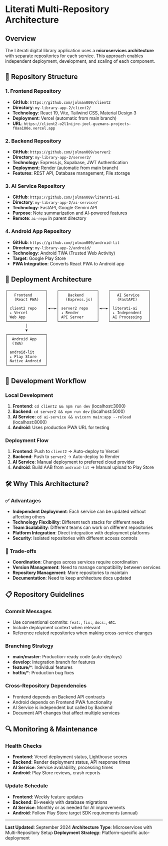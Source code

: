 # Literati Multi-Repository Architecture

## Overview

The Literati digital library application uses a **microservices architecture** with separate repositories for each service. This approach enables independent deployment, development, and scaling of each component.

## 📁 Repository Structure

### 1. Frontend Repository
- **GitHub**: `https://github.com/jolman009/client2`
- **Directory**: `my-library-app-2/client2/`
- **Technology**: React 19, Vite, Tailwind CSS, Material Design 3
- **Deployment**: Vercel (automatic from main branch)
- **URL**: `https://client2-o2l1nijre-joel-guzmans-projects-f8aa100e.vercel.app`

### 2. Backend Repository
- **GitHub**: `https://github.com/jolman009/server2`
- **Directory**: `my-library-app-2/server2/`
- **Technology**: Express.js, Supabase, JWT Authentication
- **Deployment**: Render (automatic from main branch)
- **Features**: REST API, Database management, File storage

### 3. AI Service Repository
- **GitHub**: `https://github.com/jolman009/literati-ai`
- **Directory**: `my-library-app-2/ai-service/`
- **Technology**: FastAPI, Google Gemini API
- **Purpose**: Note summarization and AI-powered features
- **Remote**: `ai-repo` in parent directory

### 4. Android App Repository
- **GitHub**: `https://github.com/jolman009/android-lit`
- **Directory**: `my-library-app-2/android/`
- **Technology**: Android TWA (Trusted Web Activity)
- **Target**: Google Play Store
- **PWA Integration**: Converts React PWA to Android app

## 🚀 Deployment Architecture

```
┌─────────────────┐    ┌─────────────────┐    ┌─────────────────┐
│   Frontend      │    │    Backend      │    │   AI Service    │
│   (React PWA)   │    │   (Express.js)  │    │   (FastAPI)     │
│                 │    │                 │    │                 │
│ client2 repo    │◄──►│ server2 repo    │◄──►│ literati-ai     │
│ ↓ Vercel        │    │ ↓ Render        │    │ ↓ Independent   │
│ Web App         │    │ API Server      │    │ AI Processing   │
└─────────────────┘    └─────────────────┘    └─────────────────┘
         │
         ▼
┌─────────────────┐
│  Android App    │
│  (TWA)          │
│                 │
│ android-lit     │
│ ↓ Play Store    │
│ Native Android  │
└─────────────────┘
```

## 🔄 Development Workflow

### Local Development
1. **Frontend**: `cd client2 && npm run dev` (localhost:3000)
2. **Backend**: `cd server2 && npm run dev` (localhost:5000)
3. **AI Service**: `cd ai-service && uvicorn main:app --reload` (localhost:8000)
4. **Android**: Uses production PWA URL for testing

### Deployment Flow
1. **Frontend**: Push to `client2` → Auto-deploy to Vercel
2. **Backend**: Push to `server2` → Auto-deploy to Render
3. **AI Service**: Manual deployment to preferred cloud provider
4. **Android**: Build AAB from `android-lit` → Manual upload to Play Store

## 🛠️ Why This Architecture?

### ✅ Advantages
- **Independent Deployment**: Each service can be updated without affecting others
- **Technology Flexibility**: Different tech stacks for different needs
- **Team Scalability**: Different teams can work on different repositories
- **Platform Integration**: Direct integration with deployment platforms
- **Security**: Isolated repositories with different access controls

### 🔧 Trade-offs
- **Coordination**: Changes across services require coordination
- **Version Management**: Need to manage compatibility between services
- **Repository Management**: More repositories to maintain
- **Documentation**: Need to keep architecture docs updated

## 📋 Repository Guidelines

### Commit Messages
- Use conventional commits: `feat:`, `fix:`, `docs:`, etc.
- Include deployment context when relevant
- Reference related repositories when making cross-service changes

### Branching Strategy
- **main/master**: Production-ready code (auto-deploys)
- **develop**: Integration branch for features
- **feature/***: Individual features
- **hotfix/***: Production bug fixes

### Cross-Repository Dependencies
- Frontend depends on Backend API contracts
- Android depends on Frontend PWA functionality
- AI Service is independent but called by Backend
- Document API changes that affect multiple services

## 🔍 Monitoring & Maintenance

### Health Checks
- **Frontend**: Vercel deployment status, Lighthouse scores
- **Backend**: Render deployment status, API response times
- **AI Service**: Service availability, processing times
- **Android**: Play Store reviews, crash reports

### Update Schedule
- **Frontend**: Weekly feature updates
- **Backend**: Bi-weekly with database migrations
- **AI Service**: Monthly or as needed for AI improvements
- **Android**: Follow Play Store target SDK requirements (annual)

---

**Last Updated**: September 2024
**Architecture Type**: Microservices with Multi-Repository Setup
**Deployment Strategy**: Platform-specific auto-deployment